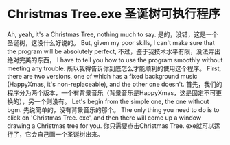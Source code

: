 # Christmas Tree.exe 圣诞树可执行程序
Ah, yeah, it's a Christmas Tree, nothing much to say.
是的，没错，这是一个圣诞树，这没什么好说的。
But, given my poor skills, I can't make sure that the program will be absolutely perfect, 
不过，鉴于我技术水平有限，没法弄出绝对完美的东西，
I have to tell you how to use the program smoothly without meeting any trouble.
所以我得告诉你到底怎么才能顺利的使用这个程序。
First, there are two versions, one of which has a fixed background music (HappyXmas, it's non-replaceable), and the other one doesn't.
首先，我们的程序分为两个版本，一个有背景音乐（背景音乐是HappyXmas，这是固定不可更换的），另一个则没有。
Let's begin from the simple one, the one without bgm. 
先说简单的，没有背景音乐的那个。
The only thing you need to do is to click on 'Christmas Tree. exe', and then there will come up a window drawing a Christmas tree for you.
你只需要点击Christmas Tree. exe就可以运行了，它会自己画一个圣诞树出来。
